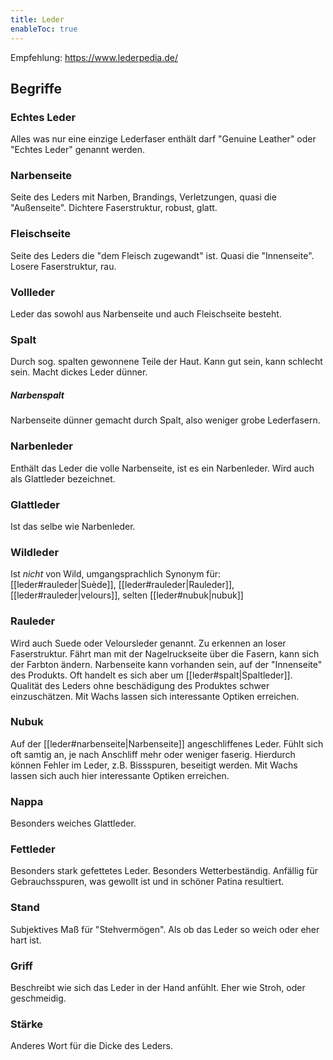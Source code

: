 ```yaml
---
title: Leder
enableToc: true
---
```

Empfehlung: https://www.lederpedia.de/  

## Begriffe
### Echtes Leder
Alles was nur eine einzige Lederfaser enthält darf "Genuine Leather" oder "Echtes Leder" genannt werden.
### Narbenseite 
Seite des Leders mit Narben, Brandings, Verletzungen, quasi die "Außenseite". Dichtere Faserstruktur, robust, glatt.
### Fleischseite
Seite des Leders die "dem Fleisch zugewandt" ist. Quasi die "Innenseite". Losere Faserstruktur, rau.
### Vollleder
Leder das sowohl aus Narbenseite und auch Fleischseite besteht.
### Spalt
Durch sog. spalten gewonnene Teile der Haut. Kann gut sein, kann schlecht sein. Macht dickes Leder dünner.
##### Narbenspalt
Narbenseite dünner gemacht durch Spalt, also weniger grobe Lederfasern.
### Narbenleder
Enthält das Leder die volle Narbenseite, ist es ein Narbenleder. Wird auch als Glattleder bezeichnet.
### Glattleder
Ist das selbe wie Narbenleder.
### Wildleder
Ist *nicht* von Wild, umgangsprachlich Synonym für: [[leder#rauleder|Suède]], [[leder#rauleder|Rauleder]], [[leder#rauleder|velours]], selten [[leder#nubuk|nubuk]]
### Rauleder
Wird auch Suede oder Veloursleder genannt. Zu erkennen an loser Faserstruktur. Fährt man mit der Nagelruckseite über die Fasern, kann sich der Farbton ändern.
Narbenseite kann vorhanden sein, auf der "Innenseite" des Produkts. Oft handelt es sich aber um [[leder#spalt|Spaltleder]]. Qualität des Leders ohne beschädigung des Produktes schwer einzuschätzen. Mit Wachs lassen sich interessante Optiken erreichen.
### Nubuk
Auf der [[leder#narbenseite|Narbenseite]] angeschliffenes Leder. Fühlt sich oft samtig an, je nach Anschliff mehr oder weniger faserig. Hierdurch können Fehler im Leder, z.B. Bissspuren, beseitigt werden.
Mit Wachs lassen sich auch hier interessante Optiken erreichen.
### Nappa
Besonders weiches Glattleder.
### Fettleder
Besonders stark gefettetes Leder. Besonders Wetterbeständig. Anfällig für Gebrauchsspuren, was gewollt ist und in schöner Patina resultiert.
### Stand
Subjektives Maß für "Stehvermögen". Als ob das Leder so weich oder eher hart ist.
### Griff
Beschreibt wie sich das Leder in der Hand anfühlt. Eher wie Stroh, oder geschmeidig. 
### Stärke
Anderes Wort für die Dicke des Leders.